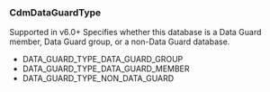 ### CdmDataGuardType
Supported in v6.0+
Specifies whether this database is a Data Guard member, Data Guard group, or a non-Data Guard database.

- DATA_GUARD_TYPE_DATA_GUARD_GROUP
- DATA_GUARD_TYPE_DATA_GUARD_MEMBER
- DATA_GUARD_TYPE_NON_DATA_GUARD

